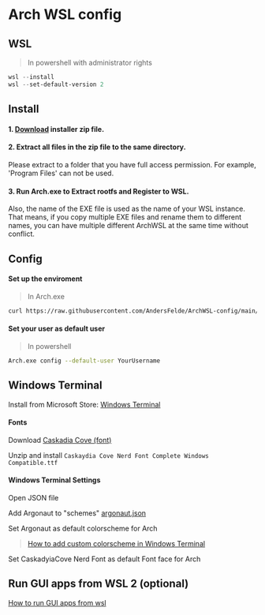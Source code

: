 # Arch WSL config

## WSL

> In powershell with administrator rights

```powershell
wsl --install
wsl --set-default-version 2
```

## Install

#### 1. [Download](https://github.com/yuk7/ArchWSL/releases/latest) installer zip file.

#### 2. Extract all files in the zip file to the same directory.

Please extract to a folder that you have full access permission.
For example, 'Program Files' can not be used.

#### 3. Run Arch.exe to Extract rootfs and Register to WSL.

Also, the name of the EXE file is used as the name of your WSL instance.
That means, if you copy multiple EXE files and rename them to different names, you can have multiple different ArchWSL at the same time without conflict.

## Config

#### Set up the enviroment

> In Arch.exe

```bash
curl https://raw.githubusercontent.com/AndersFelde/ArchWSL-config/main/install.sh | /bin/bash
```

#### Set your user as default user

> In powershell

```bash
Arch.exe config --default-user YourUsername
```

## Windows Terminal

Install from Microsoft Store: [Windows Terminal](https://www.microsoft.com/en-us/p/windows-terminal/9n0dx20hk701?activetab=pivot:overviewtab)

#### Fonts

Download [Caskadia Cove (font)](https://github.com/ryanoasis/nerd-fonts/releases/download/v2.1.0/CascadiaCode.zip)

Unzip and install `Caskaydia Cove Nerd Font Complete Windows Compatible.ttf`

#### Windows Terminal Settings

Open JSON file

Add Argonaut to "schemes" [argonaut.json](https://raw.githubusercontent.com/AndersFelde/ArchWSL-config/main/argonaut.json)

Set Argonaut as default colorscheme for Arch

> [How to add custom colorscheme in Windows Terminal](https://aavtech.site/2020/03/how-to-change-the-color-scheme-in-the-new-windows-terminal/)

Set CaskadyiaCove Nerd Font as default Font face for Arch

## Run GUI apps from WSL 2 (optional)

[How to run GUI apps from wsl](https://docs.microsoft.com/en-us/windows/wsl/tutorials/gui-apps)

